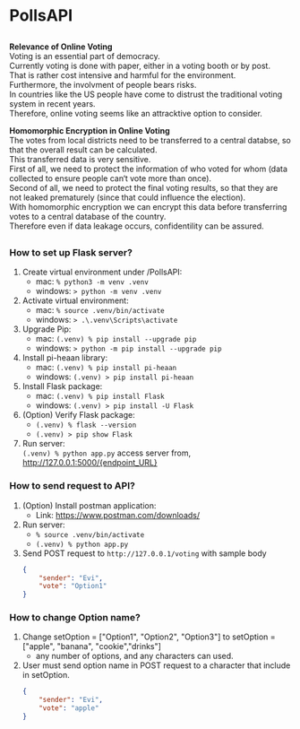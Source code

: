# PollsAPI

## <Overview>  
**Relevance of Online Voting**  
Voting is an essential part of democracy.   
Currently voting is done with paper, either in a voting booth or by post.  
That is rather cost intensive and harmful for the environment.  
Furthermore, the involvment of people bears risks.   
In countries like the US people have come to distrust the traditional voting system in recent years.   
Therefore, online voting seems like an attracktive option to consider.   
   
**Homomorphic Encryption in Online Voting**  
The votes from local districts need to be transferred to a central databse, so that the overall result can be calculated.   
This transferred data is very sensitive.   
First of all, we need to protect the information of who voted for whom (data collected to ensure people can‘t vote more than once).   
Second of all, we need to protect the final voting results, so that they are not leaked prematurely (since that could influence the election).  
With homomorphic encryption we can encrypt this data before transferring votes to a central database of the country.   
Therefore even if data leakage occurs, confidentility can be assured.   


## <Prerequisites>
### How to set up Flask server?
1. Create virtual environment under /PollsAPI:  
    - mac: `% python3 -m venv .venv`
    - windows: `> python -m venv .venv`
2. Activate virtual environment:  
    - mac: `% source .venv/bin/activate`
    - windows: `> .\.venv\Scripts\activate`
3. Upgrade Pip:  
    - mac: `(.venv) % pip install --upgrade pip`
    - windows: `> python -m pip install --upgrade pip`
4. Install pi-heaan library: 
     - mac: `(.venv) % pip install pi-heaan`
     - windows: `(.venv) > pip install pi-heaan` 
5. Install Flask package:  
    - mac: `(.venv) % pip install Flask`
    - windows: `(.venv) > pip install -U Flask`
6. (Option) Verify Flask package:  
    - `(.venv) % flask --version`
    - `(.venv) > pip show Flask`
7. Run server:  
`(.venv) % python app.py`
access server from, http://127.0.0.1:5000/{endpoint_URL}


### How to send request to API?
1. (Option) Install postman application:
    - Link: https://www.postman.com/downloads/
2. Run server:
    - `% source .venv/bin/activate`
    - `(.venv) % python app.py`
3. Send POST request to `http://127.0.0.1/voting` with sample body
    ``` json
    {
        "sender": "Evi",
        "vote": "Option1"
    }
    ```
    
###  How to change Option name?
1. Change setOption = ["Option1", "Option2", "Option3"] to setOption = ["apple", "banana", "cookie","drinks"] 
   - any number of options, and any characters can used.
2. User must send option name in POST request to a character that include in setOption.
    ``` json
    {
        "sender": "Evi",
        "vote": "apple"
    }
    ```

